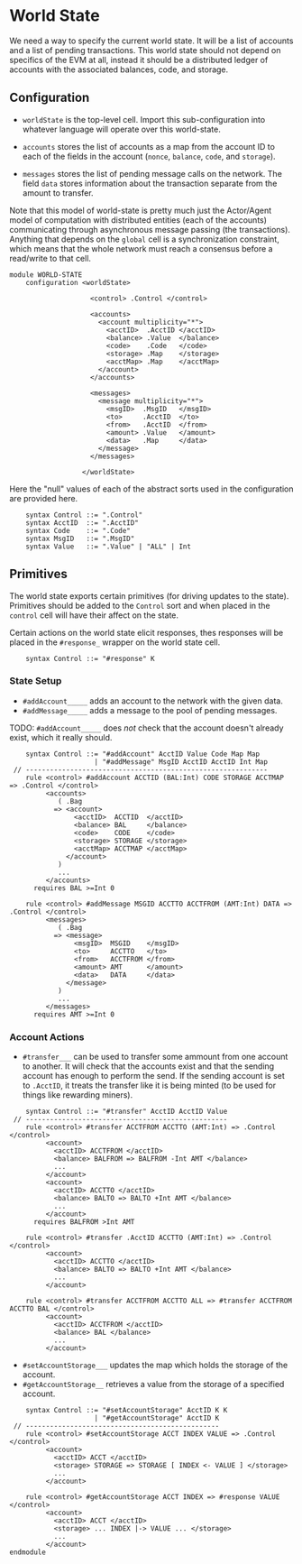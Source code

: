 World State
===========

We need a way to specify the current world state. It will be a list of accounts
and a list of pending transactions. This world state should not depend on
specifics of the EVM at all, instead it should be a distributed ledger of
accounts with the associated balances, code, and storage.

Configuration
-------------

-   `worldState` is the top-level cell. Import this sub-configuration into
    whatever language will operate over this world-state.

-   `accounts` stores the list of accounts as a map from the account ID to each
    of the fields in the account (`nonce`, `balance`, `code`, and `storage`).

-   `messages` stores the list of pending message calls on the network. The
    field `data` stores information about the transaction separate from the
    amount to transfer.

Note that this model of world-state is pretty much just the Actor/Agent model of
computation with distributed entities (each of the accounts) communicating
through asynchronous message passing (the transactions). Anything that depends
on the `global` cell is a synchronization constraint, which means that the whole
network must reach a consensus before a read/write to that cell.

```k
module WORLD-STATE
    configuration <worldState>

                    <control> .Control </control>

                    <accounts>
                      <account multiplicity="*">
                        <acctID>  .AcctID </acctID>
                        <balance> .Value  </balance>
                        <code>    .Code   </code>
                        <storage> .Map    </storage>
                        <acctMap> .Map    </acctMap>
                      </account>
                    </accounts>

                    <messages>
                      <message multiplicity="*">
                        <msgID>  .MsgID   </msgID>
                        <to>     .AcctID  </to>
                        <from>   .AcctID  </from>
                        <amount> .Value   </amount>
                        <data>   .Map     </data>
                      </message>
                    </messages>

                  </worldState>
```

Here the "null" values of each of the abstract sorts used in the configuration
are provided here.

```k
    syntax Control ::= ".Control"
    syntax AcctID  ::= ".AcctID"
    syntax Code    ::= ".Code"
    syntax MsgID   ::= ".MsgID"
    syntax Value   ::= ".Value" | "ALL" | Int
```

Primitives
----------

The world state exports certain primitives (for driving updates to the state).
Primitives should be added to the `Control` sort and when placed in the
`control` cell will have their affect on the state.

Certain actions on the world state elicit responses, thes responses will be
placed in the `#response_` wrapper on the world state cell.

```k
    syntax Control ::= "#response" K
```

### State Setup

-   `#addAccount_____` adds an account to the network with the given data.
-   `#addMessage_____` adds a message to the pool of pending messages.

TODO: `#addAccount_____` does *not* check that the account doesn't already
exist, which it really should.

```k
    syntax Control ::= "#addAccount" AcctID Value Code Map Map
                     | "#addMessage" MsgID AcctID AcctID Int Map
 // ------------------------------------------------------------
    rule <control> #addAccount ACCTID (BAL:Int) CODE STORAGE ACCTMAP => .Control </control>
         <accounts>
            ( .Bag
           => <account>
                <acctID>  ACCTID  </acctID>
                <balance> BAL     </balance>
                <code>    CODE    </code>
                <storage> STORAGE </storage>
                <acctMap> ACCTMAP </acctMap>
              </account>
            )
            ...
         </accounts>
      requires BAL >=Int 0

    rule <control> #addMessage MSGID ACCTTO ACCTFROM (AMT:Int) DATA => .Control </control>
         <messages>
            ( .Bag
           => <message>
                <msgID>  MSGID    </msgID>
                <to>     ACCTTO   </to>
                <from>   ACCTFROM </from>
                <amount> AMT      </amount>
                <data>   DATA     </data>
              </message>
            )
            ...
         </messages>
      requires AMT >=Int 0
```

### Account Actions

-   `#transfer___` can be used to transfer some ammount from one account
    to another. It will check that the accounts exist and that the sending
    account has enough to perform the send. If the sending account is set to
    `.AcctID`, it treats the transfer like it is being minted (to be used for
    things like rewarding miners).

```k
    syntax Control ::= "#transfer" AcctID AcctID Value
 // --------------------------------------------------
    rule <control> #transfer ACCTFROM ACCTTO (AMT:Int) => .Control </control>
         <account>
           <acctID> ACCTFROM </acctID>
           <balance> BALFROM => BALFROM -Int AMT </balance>
           ...
         </account>
         <account>
           <acctID> ACCTTO </acctID>
           <balance> BALTO => BALTO +Int AMT </balance>
           ...
         </account>
      requires BALFROM >Int AMT

    rule <control> #transfer .AcctID ACCTTO (AMT:Int) => .Control </control>
         <account>
           <acctID> ACCTTO </acctID>
           <balance> BALTO => BALTO +Int AMT </balance>
           ...
         </account>

    rule <control> #transfer ACCTFROM ACCTTO ALL => #transfer ACCTFROM ACCTTO BAL </control>
         <account>
           <acctID> ACCTFROM </acctID>
           <balance> BAL </balance>
           ...
         </account>
```

-   `#setAccountStorage___` updates the map which holds the storage of
    the account.
-   `#getAccountStorage__` retrieves a value from the storage of a
    specified account.

```k
    syntax Control ::= "#setAccountStorage" AcctID K K
                     | "#getAccountStorage" AcctID K
 // ------------------------------------------------
    rule <control> #setAccountStorage ACCT INDEX VALUE => .Control </control>
         <account>
           <acctID> ACCT </acctID>
           <storage> STORAGE => STORAGE [ INDEX <- VALUE ] </storage>
           ...
         </account>

    rule <control> #getAccountStorage ACCT INDEX => #response VALUE </control>
         <account>
           <acctID> ACCT </acctID>
           <storage> ... INDEX |-> VALUE ... </storage>
           ...
         </account>
endmodule
```
